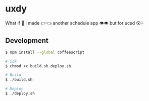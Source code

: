 # uxdy

What if 👀 i made 👉👈 another schedule app 👁👁 but for ucsd 😮💦

## Development

```sh
$ npm install --global coffeescript

# idk
$ chmod +x build.sh deploy.sh

# Build
$ ./build.sh

# Deploy
$ ./deploy.sh
```
